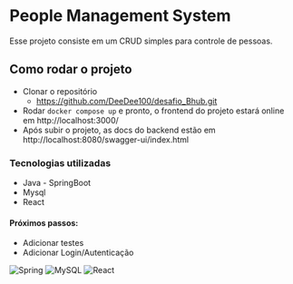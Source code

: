 # People Management System
Esse projeto consiste em um CRUD simples para controle de pessoas.

## Como rodar o projeto
* Clonar o repositório 
  * https://github.com/DeeDee100/desafio_Bhub.git
* Rodar `docker compose up` e pronto, o frontend do projeto estará online em http://localhost:3000/
* Após subir o projeto, as docs do backend estão em http://localhost:8080/swagger-ui/index.html

### Tecnologias utilizadas
* Java - SpringBoot
* Mysql
* React


#### Próximos passos:
* Adicionar testes
* Adicionar Login/Autenticação


![Spring](https://img.shields.io/badge/spring-%236DB33F.svg?style=for-the-badge&logo=spring&logoColor=white) ![MySQL](https://img.shields.io/badge/mysql-4479A1.svg?style=for-the-badge&logo=mysql&logoColor=white) ![React](https://img.shields.io/badge/react-%2320232a.svg?style=for-the-badge&logo=react&logoColor=%2361DAFB)

